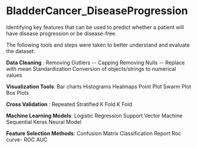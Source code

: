 # BladderCancer_DiseaseProgression
Identifying key features that can be used to predict whether a patient will have disease progression or be disease-free.

The following tools and steps were taken to better understand and evaluate the dataset:

**Data Cleaning** :
Removing Outliers -- Capping
Removing Nulls -- Replace with mean
Standardization
Conversion of objects/strings to numerical values

**Visualization Tools**:
Bar charts
Histograms
Heatmaps
Point Plot
Swarm Plot
Box Plots

**Cross Validation** :
Repeated Stratified K Fold
K Fold

**Machine Learning Models**:
Logistic Regression
Support Vector Machine
Sequential Keras Neural Model

**Feature Selection Methods**:
Confusion Matrix
Classification Report
Roc curve- ROC AUC
